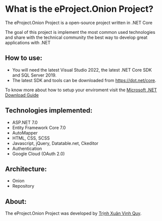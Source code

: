 What is the eProject.Onion Project?
=====================
The eProject.Onion Project is a open-source project written in .NET Core

The goal of this project is implement the most common used technologies and share with the technical community the best way to develop great applications with .NET

## How to use:
- You will need the latest Visual Studio 2022, the latest .NET Core SDK and SQL Server 2019.
- The latest SDK and tools can be downloaded from https://dot.net/core.

To know more about how to setup your enviroment visit the [Microsoft .NET Download Guide](https://www.microsoft.com/net/download)

## Technologies implemented:

- ASP.NET 7.0
- Entity Framework Core 7.0
- AutoMapper
- HTML, CSS, SCSS
- Javascript, jQuery, Datatable.net, Ckeditor
- Authentication
- Google Cloud (OAuth 2.0)

## Architecture:

- Onion
- Repository
  
## About:
The eProject.Onion Project was developed by [Trịnh Xuân Vinh Quy](https://www.facebook.com/Vhquy).
